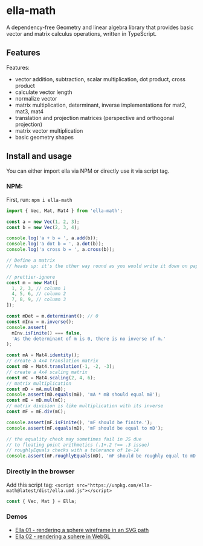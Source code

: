 # ella-math

A dependency-free Geometry and linear algebra library that provides basic vector and matrix calculus operations, written in TypeScript.

## Features

Features:

- vector addition, subtraction, scalar multiplication, dot product, cross product
- calculate vector length
- normalize vector
- matrix multiplication, determinant, inverse implementations for mat2, mat3, mat4
- translation and projection matrices (perspective and orthogonal projection)
- matrix vector multiplication
- basic geometry shapes

## Install and usage

You can either import ella via NPM or directly use it via script tag.

### NPM:

First, run: `npm i ella-math`

```js
import { Vec, Mat, Mat4 } from 'ella-math';

const a = new Vec(1, 2, 3);
const b = new Vec(2, 3, 4);

console.log('a + b = ', a.add(b));
console.log('a dot b = ', a.dot(b));
console.log('a cross b = ', a.cross(b));

// Define a matrix
// heads up: it's the other way round as you would write it down on paper

// prettier-ignore
const m = new Mat([
  1, 2, 3, // column 1
  4, 5, 6, // column 2
  7, 8, 9, // column 3
]);

const mDet = m.determinant(); // 0
const mInv = m.inverse();
console.assert(
  mInv.isFinite() === false,
  'As the determinant of m is 0, there is no inverse of m.'
);

const mA = Mat4.identity();
// create a 4x4 translation matrix
const mB = Mat4.translation(-1, -2, -3);
// create a 4x4 scaling matrix
const mC = Mat4.scaling(2, 4, 6);
// matrix multiplication
const mD = mA.mul(mB);
console.assert(mD.equals(mB), 'mA * mB should equal mB');
const mE = mD.mul(mC);
// matrix division is like multiplication with its inverse
const mF = mE.div(mC);

console.assert(mF.isFinite(), 'mF should be finite.');
console.assert(mF.equals(mD), 'mF should be equal to mD');

// the equality check may sometimes fail in JS due
// to floating point arithmetics (.1+.2 !== .3 issue)
// roughlyEquals checks with a tolerance of 1e-14
console.assert(mF.roughlyEquals(mD), 'mF should be roughly equal to mD');
```

### Directly in the browser

Add this script tag: `<script src="https://unpkg.com/ella-math@latest/dist/ella.umd.js"></script>`

```js
const { Vec, Mat } = Ella;
```

### Demos

- [Ella 01 - rendering a sphere wireframe in an SVG path](https://codepen.io/terabaud/pen/MWazXyd)
- [Ella 02 - rendering a sphere in WebGL](https://codepen.io/terabaud/pen/wvMQQyr)

